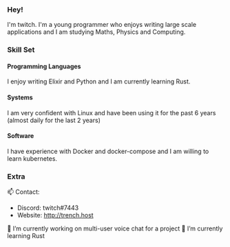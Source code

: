 ### Hey!
I'm twitch. I'm a young programmer who enjoys writing large scale applications and I am studying Maths, Physics and Computing. 


### Skill Set

#### Programming Languages 
I enjoy writing Elixir and Python and I am currently learning Rust.

#### Systems 
I am very confident with Linux and have been using it for the past 6 years (almost daily for the last 2 years)

#### Software
I have experience with Docker and docker-compose and I am willing to learn kubernetes. 

### Extra 
📫 Contact:
 - Discord: twitch#7443
 - Website: http://trench.host
 
🔭 I’m currently working on multi-user voice chat for a project
🌱 I’m currently learning Rust
